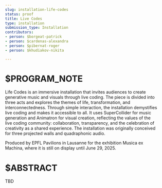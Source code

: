 ```yaml
---
slug: installation-life-codes
status: proof
title: Live Codes
type: installation
submission_type: Installation
contributors:
- person: $borgeat-patrick
- person: $cardenas-alexandra
- person: $pibernat-roger
- person: $khudiakov-nikita

---
```


# $PROGRAM_NOTE

Life Codes is an immersive installation that invites audiences to create generative music and visuals through live coding. The piece is divided into three acts and explores the themes of life, transformation, and interconnectedness. Through simple interaction, the installation demystifies live coding and makes it accessible to all. It uses SuperCollider for music generation and Animatron for visual creation, reflecting the values of the live coding community: collaboration, transparency, and the celebration of creativity as a shared experience. The installation was originally conceived for three projected walls and quadraphonic audio.

Produced by EPFL Pavilions in Lausanne for the exhibition Musica ex Machina, where it is still on display until June 29, 2025.

# $ABSTRACT

TBD

